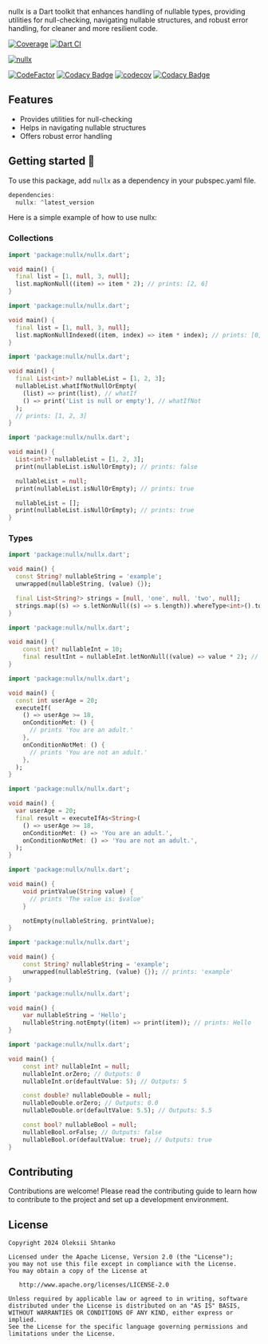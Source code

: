 nullx is a Dart toolkit that enhances handling of nullable types, providing utilities for null-checking, navigating nullable structures, and robust error handling, for cleaner and more resilient code.

[![Coverage](https://github.com/ashtanko/nullx/actions/workflows/coverage.yml/badge.svg)](https://github.com/ashtanko/nullx/actions/workflows/coverage.yml)
[![Dart CI](https://github.com/ashtanko/nullx/actions/workflows/build.yml/badge.svg)](https://github.com/ashtanko/nullx/actions/workflows/build.yml)

[![nullx](https://img.shields.io/pub/v/nullx?label=nullx)](https://pub.dev/packages/nullx)

[![CodeFactor](https://www.codefactor.io/repository/github/ashtanko/nullx/badge)](https://www.codefactor.io/repository/github/ashtanko/nullx)
[![Codacy Badge](https://app.codacy.com/project/badge/Grade/badee387cb23488c9091051b572c47f1)](https://app.codacy.com/gh/ashtanko/nullx/dashboard?utm_source=gh&utm_medium=referral&utm_content=&utm_campaign=Badge_grade)
[![codecov](https://codecov.io/github/ashtanko/nullx/graph/badge.svg?token=D4JQVJUE1M)](https://codecov.io/github/ashtanko/nullx)
[![Codacy Badge](https://app.codacy.com/project/badge/Coverage/badee387cb23488c9091051b572c47f1)](https://app.codacy.com/gh/ashtanko/nullx/dashboard?utm_source=gh&utm_medium=referral&utm_content=&utm_campaign=Badge_coverage)

## Features

- Provides utilities for null-checking
- Helps in navigating nullable structures
- Offers robust error handling

## Getting started 🎉

To use this package, add `nullx` as a dependency in your pubspec.yaml file.

```dart
dependencies:
  nullx: ^latest_version
```

Here is a simple example of how to use nullx:

### Collections

```dart
import 'package:nullx/nullx.dart';

void main() {
  final list = [1, null, 3, null];
  list.mapNonNull((item) => item * 2); // prints: [2, 6]
}
```

```dart
import 'package:nullx/nullx.dart';

void main() {
  final list = [1, null, 3, null];
  list.mapNonNullIndexed((item, index) => item * index); // prints: [0, 6]
}
```

```dart
import 'package:nullx/nullx.dart';

void main() {
  final List<int>? nullableList = [1, 2, 3];
  nullableList.whatIfNotNullOrEmpty(
    (list) => print(list), // whatIf
    () => print('List is null or empty'), // whatIfNot
  );
  // prints: [1, 2, 3]
}
```

```dart
import 'package:nullx/nullx.dart';

void main() {
  List<int>? nullableList = [1, 2, 3];
  print(nullableList.isNullOrEmpty); // prints: false

  nullableList = null;
  print(nullableList.isNullOrEmpty); // prints: true

  nullableList = [];
  print(nullableList.isNullOrEmpty); // prints: true
}
```

### Types

```dart
import 'package:nullx/nullx.dart';

void main() {
  const String? nullableString = 'example';
  unwrapped(nullableString, (value) {});

  final List<String?> strings = [null, 'one', null, 'two', null];
  strings.map((s) => s.letNonNull((s) => s.length)).whereType<int>().toList();
}
```

```dart
import 'package:nullx/nullx.dart';

void main() {
    const int? nullableInt = 10;
    final resultInt = nullableInt.letNonNull((value) => value * 2); // prints: 2
}
```

```dart
import 'package:nullx/nullx.dart';

void main() {
  const int userAge = 20;
  executeIf(
    () => userAge >= 18,
    onConditionMet: () {
      // prints 'You are an adult.'
    },
    onConditionNotMet: () {
      // prints 'You are not an adult.'
    },
  );
}
```

```dart
import 'package:nullx/nullx.dart';

void main() {
  var userAge = 20;
  final result = executeIfAs<String>(
    () => userAge >= 18,
    onConditionMet: () => 'You are an adult.',
    onConditionNotMet: () => 'You are not an adult.',
  );
}
```

```dart
import 'package:nullx/nullx.dart';

void main() {
    void printValue(String value) {
      // prints 'The value is: $value'
    }

    notEmpty(nullableString, printValue);
}
```

```dart
import 'package:nullx/nullx.dart';

void main() {
    const String? nullableString = 'example';
    unwrapped(nullableString, (value) {}); // prints: 'example'
}
```

```dart
import 'package:nullx/nullx.dart';

void main() {
    var nullableString = 'Hello';
    nullableString.notEmpty((item) => print(item)); // prints: Hello
}
```

```dart
import 'package:nullx/nullx.dart';

void main() {
    const int? nullableInt = null;
    nullableInt.orZero; // Outputs: 0
    nullableInt.or(defaultValue: 5); // Outputs: 5

    const double? nullableDouble = null;
    nullableDouble.orZero; // Outputs: 0.0
    nullableDouble.or(defaultValue: 5.5); // Outputs: 5.5

    const bool? nullableBool = null;
    nullableBool.orFalse; // Outputs: false
    nullableBool.or(defaultValue: true); // Outputs: true
}
```

## Contributing

Contributions are welcome! Please read the contributing guide to learn how to contribute to the project and set up a development environment.

## License

```plain
Copyright 2024 Oleksii Shtanko

Licensed under the Apache License, Version 2.0 (the "License");
you may not use this file except in compliance with the License.
You may obtain a copy of the License at

   http://www.apache.org/licenses/LICENSE-2.0

Unless required by applicable law or agreed to in writing, software
distributed under the License is distributed on an "AS IS" BASIS,
WITHOUT WARRANTIES OR CONDITIONS OF ANY KIND, either express or implied.
See the License for the specific language governing permissions and
limitations under the License.
```
